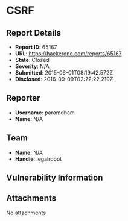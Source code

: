 # CSRF

## Report Details
- **Report ID**: 65167
- **URL**: https://hackerone.com/reports/65167
- **State**: Closed
- **Severity**: N/A
- **Submitted**: 2015-06-01T08:19:42.572Z
- **Disclosed**: 2016-09-09T02:22:22.219Z

## Reporter
- **Username**: paramdham
- **Name**: N/A

## Team
- **Name**: N/A
- **Handle**: legalrobot

## Vulnerability Information


## Attachments
No attachments
